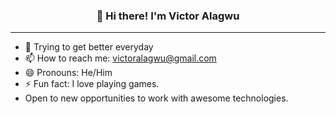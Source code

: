 <h3 align="center">👋 Hi there! I'm Victor Alagwu</h3>


<!-- [<img src="https://wakatime.com/share/@VictorAlagwu/d8078e42-dd33-4b53-927f-ed4999e889fe.svg" alt='Victor Wakatime' height='400'>](https://github.com/victoralagwu) -->

---
- 🌱 Trying to get better everyday
- 📫 How to reach me: victoralagwu@gmail.com
- 😄 Pronouns: He/Him
- ⚡ Fun fact: I love playing games.
- Open to new opportunities to work with awesome technologies.

<!--[![Stats](https://github-readme-stats.vercel.app/api?username=victoralagwu&show_icons=true&theme=light)](https://github-readme-stats.vercel.app/api?username=victoralagwu&show_icons=true&theme=light)-->

<!-- [![wakatime](https://wakatime.com/badge/user/2db43970-6df9-41ad-9602-da9cc0066828.svg)](https://wakatime.com/@2db43970-6df9-41ad-9602-da9cc0066828) -->
 <!--[![Visits Badge](https://badges.pufler.dev/visits/victoralagwu/victoralagwu)](https://badges.pufler.dev/visits/victoralagwu/victoralagwu) -->
